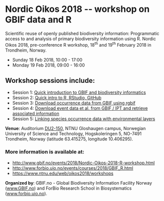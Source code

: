 # Nordic Oikos 2018 -- workshop on GBIF data and R

Scientific reuse of openly published biodiversity information: Programmatic access to and analysis of primary biodiversity information using R. Nordic Oikos 2018, pre-conference R workshop, 18<sup>th</sup> and 19<sup>th</sup> February 2018 in Trondheim, Norway.

 * Sunday 18 Feb 2018, 10:00 - 17:00
 * Monday 19 Feb 2018, 09:00 - 16:00

## Workshop sessions include:
* Session 1: [Quick introduction to GBIF and biodiversity informatics](s1_gbif_intro)
* Session 2: [Quick intro to R, RStudio, GitHub](s2_r_intro)
* Session 3: [Download occurrence data from GBIF using rgbif](s3_gbif_demo)
* Session 4: [Download event data et al. from GBIF / IPT and retrieve associated information](s4_event_core)
* Session 5: [Linking species occurrence data with environmental layers](s5_environment)

**Venue**: Auditorium [DU2-150](https://use.mazemap.com/#v=1&zlevel=-2&left=10.4044354&right=10.4080592&top=63.4160961&bottom=63.4145612&campusid=1&campuses=ntnu&sharepoitype=identifier&sharepoi=360-DU2-150), NTNU Gloshaugen campus, Norwegian University of Science and Technology, Hogskoleringen 5, NO-7491 Trondheim, Norway (latitude 63.415275, longitude 10.406295).

### More information is available at:
* http://www.gbif.no/events/2018/Nordic-Oikos-2018-R-workshop.html
* http://www.forbio.uio.no/events/courses/2018/GBIF_R.html
* https://www.ntnu.edu/web/oikos2018/workshops

**Organized by**: GBIF.no - Global Biodiversity Information Facility Norway (www.GBIF.no) and ForBio Research School in Biosystematics (www.forbio.uio.no).
